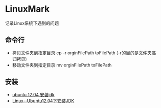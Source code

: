 # LinuxMark
记录Linux系统下遇到的问题
## 命令行
- 拷贝文件夹到指定目录 cp -r orginFilePath toFilePath (-r的目的是文件夹递归拷贝)
- 移动文件夹到指定目录 mv orginFilePath toFilePath

## 安装
- [ubuntu 12.04 安装jdk](http://www.jianshu.com/p/716f01177eb7)
- [Linux--Ubuntu12.04下安装JDK](http://www.cnblogs.com/plokmju/p/Linux_UbuntuInstallJDK.html)



